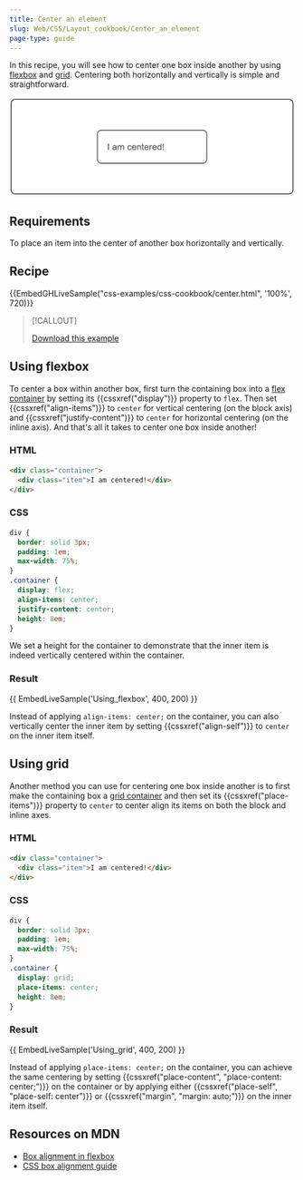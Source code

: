 ```yaml
---
title: Center an element
slug: Web/CSS/Layout_cookbook/Center_an_element
page-type: guide
---
```




In this recipe, you will see how to center one box inside another by using [flexbox](#using_flexbox) and [grid](#using_grid). Centering both horizontally and vertically is simple and straightforward.

![an element centered inside a larger box](cookbook-center.png)

## Requirements

To place an item into the center of another box horizontally and vertically.

## Recipe

{{EmbedGHLiveSample("css-examples/css-cookbook/center.html", '100%', 720)}}

> [!CALLOUT]
>
> [Download this example](https://github.com/mdn/css-examples/blob/main/css-cookbook/center--download.html)

## Using flexbox

To center a box within another box, first turn the containing box into a [flex container](/Web/CSS/CSS_flexible_box_layout/Basic_concepts_of_flexbox#the_flex_container) by setting its {{cssxref("display")}} property to `flex`. Then set {{cssxref("align-items")}} to `center` for vertical centering (on the block axis) and {{cssxref("justify-content")}} to `center` for horizontal centering (on the inline axis). And that's all it takes to center one box inside another!

### HTML

```html
<div class="container">
  <div class="item">I am centered!</div>
</div>
```

### CSS

```css
div {
  border: solid 3px;
  padding: 1em;
  max-width: 75%;
}
.container {
  display: flex;
  align-items: center;
  justify-content: center;
  height: 8em;
}
```

We set a height for the container to demonstrate that the inner item is indeed vertically centered within the container.

### Result

{{ EmbedLiveSample('Using_flexbox', 400, 200) }}

Instead of applying `align-items: center;` on the container, you can also vertically center the inner item by setting {{cssxref("align-self")}} to `center` on the inner item itself.

## Using grid

Another method you can use for centering one box inside another is to first make the containing box a [grid container](/Web/CSS/CSS_grid_layout/Basic_concepts_of_grid_layout#grid_container) and then set its {{cssxref("place-items")}} property to `center` to center align its items on both the block and inline axes.

### HTML

```html
<div class="container">
  <div class="item">I am centered!</div>
</div>
```

### CSS

```css
div {
  border: solid 3px;
  padding: 1em;
  max-width: 75%;
}
.container {
  display: grid;
  place-items: center;
  height: 8em;
}
```

### Result

{{ EmbedLiveSample('Using_grid', 400, 200) }}

Instead of applying `place-items: center;` on the container, you can achieve the same centering by setting {{cssxref("place-content", "place-content: center;")}} on the container or by applying either {{cssxref("place-self", "place-self: center")}} or {{cssxref("margin", "margin: auto;")}} on the inner item itself.

## Resources on MDN

- [Box alignment in flexbox](/Web/CSS/CSS_box_alignment/Box_alignment_in_flexbox)
- [CSS box alignment guide](/Web/CSS/CSS_box_alignment)

